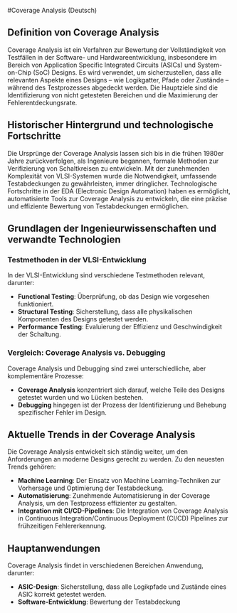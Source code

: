 #Coverage Analysis (Deutsch)

## Definition von Coverage Analysis

Coverage Analysis ist ein Verfahren zur Bewertung der Vollständigkeit von Testfällen in der Software- und Hardwareentwicklung, insbesondere im Bereich von Application Specific Integrated Circuits (ASICs) und System-on-Chip (SoC) Designs. Es wird verwendet, um sicherzustellen, dass alle relevanten Aspekte eines Designs – wie Logikgatter, Pfade oder Zustände – während des Testprozesses abgedeckt werden. Die Hauptziele sind die Identifizierung von nicht getesteten Bereichen und die Maximierung der Fehlerentdeckungsrate.

## Historischer Hintergrund und technologische Fortschritte

Die Ursprünge der Coverage Analysis lassen sich bis in die frühen 1980er Jahre zurückverfolgen, als Ingenieure begannen, formale Methoden zur Verifizierung von Schaltkreisen zu entwickeln. Mit der zunehmenden Komplexität von VLSI-Systemen wurde die Notwendigkeit, umfassende Testabdeckungen zu gewährleisten, immer dringlicher. Technologische Fortschritte in der EDA (Electronic Design Automation) haben es ermöglicht, automatisierte Tools zur Coverage Analysis zu entwickeln, die eine präzise und effiziente Bewertung von Testabdeckungen ermöglichen.

## Grundlagen der Ingenieurwissenschaften und verwandte Technologien

### Testmethoden in der VLSI-Entwicklung

In der VLSI-Entwicklung sind verschiedene Testmethoden relevant, darunter:

- **Functional Testing**: Überprüfung, ob das Design wie vorgesehen funktioniert.
- **Structural Testing**: Sicherstellung, dass alle physikalischen Komponenten des Designs getestet werden.
- **Performance Testing**: Evaluierung der Effizienz und Geschwindigkeit der Schaltung.

### Vergleich: Coverage Analysis vs. Debugging

Coverage Analysis und Debugging sind zwei unterschiedliche, aber komplementäre Prozesse:

- **Coverage Analysis** konzentriert sich darauf, welche Teile des Designs getestet wurden und wo Lücken bestehen.
- **Debugging** hingegen ist der Prozess der Identifizierung und Behebung spezifischer Fehler im Design.

## Aktuelle Trends in der Coverage Analysis

Die Coverage Analysis entwickelt sich ständig weiter, um den Anforderungen an moderne Designs gerecht zu werden. Zu den neuesten Trends gehören:

- **Machine Learning**: Der Einsatz von Machine Learning-Techniken zur Vorhersage und Optimierung der Testabdeckung.
- **Automatisierung**: Zunehmende Automatisierung in der Coverage Analysis, um den Testprozess effizienter zu gestalten.
- **Integration mit CI/CD-Pipelines**: Die Integration von Coverage Analysis in Continuous Integration/Continuous Deployment (CI/CD) Pipelines zur frühzeitigen Fehlererkennung.

## Hauptanwendungen

Coverage Analysis findet in verschiedenen Bereichen Anwendung, darunter:

- **ASIC-Design**: Sicherstellung, dass alle Logikpfade und Zustände eines ASIC korrekt getestet werden.
- **Software-Entwicklung**: Bewertung der Testabdeckung